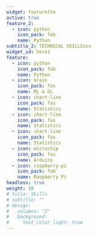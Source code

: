 ```yaml
---
widget: featurette
active: true
feature_2:
  - icon: python
    icon_pack: fab
    name: Python
subtitle_2: TECHNICAL SKILLSsss
widget_id: here1
feature:
  - icon: python
    icon_pack: fab
    name: Python
  - icon: brain
    icon_pack: fas
    name: ML & DL
  - icon: chart-line
    icon_pack: fas
    name: Statistics
  - icon: chart-line
    icon_pack: fas
    name: Statistics
  - icon: chart-line
    icon_pack: fas
    name: Statistics
  - icon: microchip
    icon_pack: fas
    name: Arduino
  - icon: raspberry-pi
    icon_pack: fab
    name: Raspberry Pi
headless: true
weight: 30
# title: Skills
# subtitle: ""
# design:
#   columns: "2"
#   background:
#     text_color_light: true
---
```

<!-- <p style="text-align: center;">TECHNICAL SKILLS</p>
<ul style="list-style-type: circle;">
<li style="text-align: left;">AI</li>
</ul>

feature:
  - icon: python
    icon_pack: fab
    name: Python -->